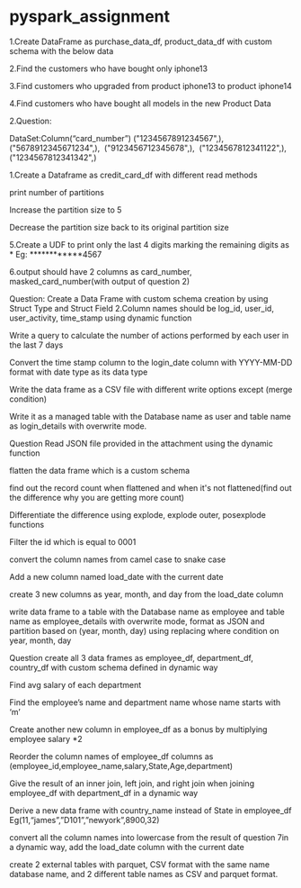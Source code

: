 # pyspark_assignment
1.Create DataFrame as purchase_data_df, product_data_df with custom schema with the below data

2.Find the customers who have bought only iphone13

3.Find customers who upgraded from product iphone13 to product iphone14

4.Find customers who have bought all models in the new Product Data

2.Question:

DataSet:Column(“card_number”) ("1234567891234567",),  ("5678912345671234",),  ("9123456712345678",),  ("1234567812341122",),  ("1234567812341342",)

1.Create a Dataframe as credit_card_df with different read methods

print number of partitions

Increase the partition size to 5

Decrease the partition size back to its original partition size

5.Create a UDF to print only the last 4 digits marking the remaining digits as * Eg: ************4567

6.output should have 2 columns as card_number, masked_card_number(with output of question 2)

Question:
Create a Data Frame with custom schema creation by using Struct Type and Struct Field 2.Column names should be log_id, user_id, user_activity, time_stamp using dynamic function

Write a query to calculate the number of actions performed by each user in the last 7 days

Convert the time stamp column to the login_date column with YYYY-MM-DD format with date type as its data type

Write the data frame as a CSV file with different write options except (merge condition)

Write it as a managed table with the Database name as user and table name as login_details with overwrite mode.

Question
Read JSON file provided in the attachment using the dynamic function

flatten the data frame which is a custom schema

find out the record count when flattened and when it's not flattened(find out the difference why you are getting more count)

Differentiate the difference using explode, explode outer, posexplode functions

Filter the id which is equal to 0001

convert the column names from camel case to snake case

Add a new column named load_date with the current date

create 3 new columns as year, month, and day from the load_date column

write data frame to a table with the Database name as employee and table name as employee_details with overwrite mode, format as JSON and partition based on (year, month, day) using replacing where condition on year, month, day

Question
create all 3 data frames as employee_df, department_df, country_df with custom schema defined in dynamic way

Find avg salary of each department

Find the employee’s name and department name whose name starts with ‘m’

Create another new column in employee_df as a bonus by multiplying employee salary *2

Reorder the column names of employee_df columns as (employee_id,employee_name,salary,State,Age,department)

Give the result of an inner join, left join, and right join when joining employee_df with department_df in a dynamic way

Derive a new data frame with country_name instead of State in employee_df Eg(11,“james”,”D101”,”newyork”,8900,32)

convert all the column names into lowercase from the result of question 7in a dynamic way, add the load_date column with the current date

create 2 external tables with parquet, CSV format with the same name database name, and 2 different table names as CSV and parquet format.
